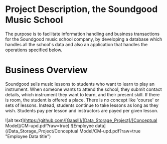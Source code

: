 # Project Description, the Soundgood Music School
The purpose is to facilitate information handling and business transactions for the Soundgood music school company, by developing a database which handles all the school's data and also an application that handles the operations specified below.
# Business Overview
Soundgood sells music lessons to students who want to learn to play an instrument. When someone wants to attend the school, they submit contact details, which instrument they want to learn, and their present skill. If there is room, the student is offered a place. There is no concept like 'course' or sets of lessons. Instead, students continue to take lessons as long as they wish. Students pay per lesson and instructors are payed per given lesson.

![alt text](https://github.com/[Gaasll]/[Data_Storage_Project]/[Conceptual Model]/CM-upd.pdf?raw=true)
![Employee data](/Data_Storage_Project/Conceptual Model/CM-upd.pdf?raw=true "Employee Data title")
